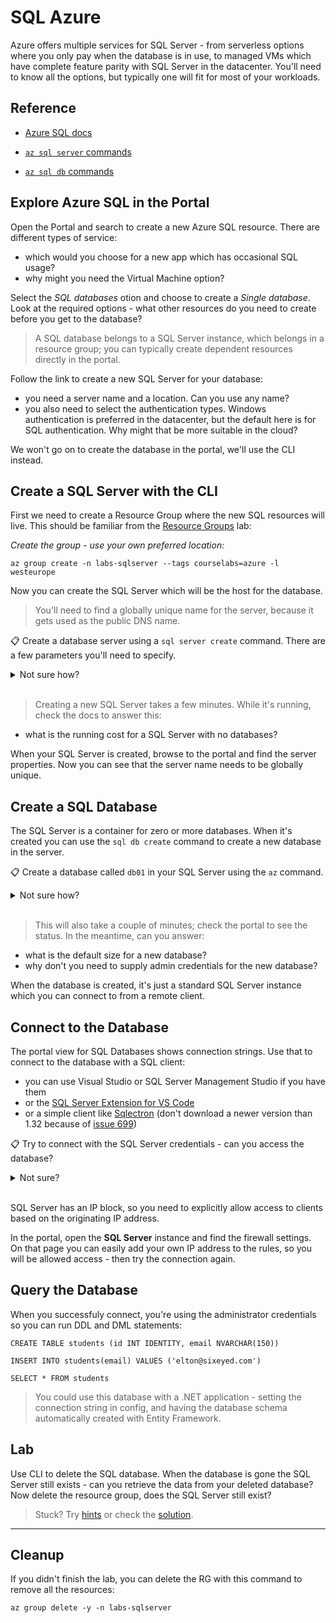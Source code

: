 # SQL Azure

Azure offers multiple services for SQL Server - from serverless options where you only pay when the database is in use, to managed VMs which have complete feature parity with SQL Server in the datacenter. You'll need to know all the options, but typically one will fit for most of your workloads.

## Reference

- [Azure SQL docs](https://docs.microsoft.com/en-gb/azure/azure-sql/)

- [`az sql server` commands](https://docs.microsoft.com/en-us/cli/azure/sql/server?view=azure-cli-latest)

- [`az sql db` commands](https://docs.microsoft.com/en-us/cli/azure/sql/db?view=azure-cli-latest)


## Explore Azure SQL in the Portal

Open the Portal and search to create a new Azure SQL resource. There are different types of service:

- which would you choose for a new app which has occasional SQL usage? 
- why might you need the Virtual Machine option?

Select the _SQL databases_ otion and choose to create a _Single database_. Look at the required options - what other resources do you need to create before you get to the database?

> A SQL database belongs to a SQL Server instance, which belongs in a resource group; you can typically create dependent resources directly in the portal.

Follow the link to create a new SQL Server for your database:

- you need a server name and a location. Can you use any name?
- you also need to select the authentication types. Windows authentication is preferred in the datacenter, but the default here is for SQL authentication. Why might that be more suitable in the cloud?

We won't go on to create the database in the portal, we'll use the CLI instead.

## Create a SQL Server with the CLI

First we need to create a Resource Group where the new SQL resources will live. This should be familiar from the [Resource Groups](/labs/resourcegroups/README.md) lab:

_Create the group - use your own preferred location:_

```
az group create -n labs-sqlserver --tags courselabs=azure -l westeurope
```

Now you can create the SQL Server which will be the host for the database.

> You'll need to find a globally unique name for the server, because it gets used as the public DNS name.

📋 Create a database server using a `sql server create` command. There are a few parameters you'll need to specify.

<details>
  <summary>Not sure how?</summary>

Print the help text:

```
az sql server create --help
```

As a minimum you need to specify:

- resource group
- location
- server name (must be globally unique)
- administrator account name
- administrator password (must meet the password policy) 

This will get you started:

```
# you'll need to supply your own name and password:
az sql server create -l eastus -g labs-sqlserver -n <server-name> -u sqladmin -p <admin-password>
```

</details><br/>

> Creating a new SQL Server takes a few minutes. While it's running, check the docs to answer this:

- what is the running cost for a SQL Server with no databases?

When your SQL Server is created, browse to the portal and find the server properties. Now you can see that the server name needs to be globally unique.

## Create a SQL Database

The SQL Server is a container for zero or more databases. When it's created you can use the `sql db create` command to create a new database in the server.

📋 Create a database called `db01` in your SQL Server using the `az` command.

<details>
  <summary>Not sure how?</summary>

You need to supply the SQL Server name, resource group and a database name:

```
az sql db create -g labs-sqlserver -n db01 -s <server-name>
```

</details><br/>

> This will also take a couple of minutes; check the portal to see the status. In the meantime, can you answer:

- what is the default size for a new database?
- why don't you need to supply admin credentials for the new database?

When the database is created, it's just a standard SQL Server instance which you can connect to from a remote client.

## Connect to the Database

The portal view for SQL Databases shows connection strings. Use that to connect to the database with a SQL client:

- you can use Visual Studio or SQL Server Management Studio if you have them
- or the [SQL Server Extension for VS Code](https://docs.microsoft.com/en-us/sql/tools/visual-studio-code/sql-server-develop-use-vscode?view=sql-server-ver15)
- or a simple client like [Sqlectron](https://github.com/sqlectron/sqlectron-gui/releases/tag/v1.32.1) (don't download a newer version than 1.32 because of [issue 699](https://github.com/sqlectron/sqlectron-gui/issues/699))

📋 Try to connect with the SQL Server credentials - can you access the database?

<details>
  <summary>Not sure?</summary>

You'll see an error like this:

*Cannot open server 'sql-labs-03' requested by the login. Client with IP address '216.213.184.119' is not allowed to access the server. To enable access, use the Windows Azure Management Portal or run sp_set_firewall_rule on the master database to create a firewall rule for this IP address or address range. It may take up to five minutes for this change to take effect.*

</details><br/>

SQL Server has an IP block, so you need to explicitly allow access to clients based on the originating IP address.

In the portal, open the **SQL Server** instance and find the firewall settings. On that page you can easily add your own IP address to the rules, so you will be allowed access - then try the connection again.

## Query the Database

When you successfuly connect, you're using the administrator credentials so you can run DDL and DML statements:

```
CREATE TABLE students (id INT IDENTITY, email NVARCHAR(150))

INSERT INTO students(email) VALUES ('elton@sixeyed.com')

SELECT * FROM students
```

> You could use this database with a .NET application - setting the connection string in config, and having the database schema automatically created with Entity Framework.

## Lab

Use CLI to delete the SQL database. When the database is gone the SQL Server still exists - can you retrieve the data from your deleted database? Now delete the resource group, does the SQL Server still exist?

> Stuck? Try [hints](hints.md) or check the [solution](solution.md).

___

## Cleanup

If you didn't finish the lab, you can delete the RG with this command to remove all the resources:

```
az group delete -y -n labs-sqlserver
```